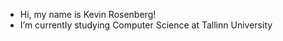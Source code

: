 - Hi, my name is Kevin Rosenberg!
- I’m currently studying Computer Science at Tallinn University

<!---
KevinRnbrg/KevinRnbrg is a ✨ special ✨ repository because its `README.md` (this file) appears on your GitHub profile.
You can click the Preview link to take a look at your changes.
--->
